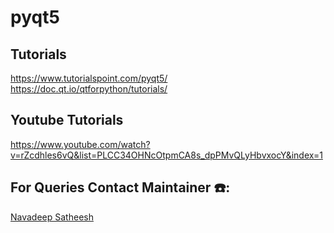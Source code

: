 # pyqt5 

## Tutorials
https://www.tutorialspoint.com/pyqt5/
https://doc.qt.io/qtforpython/tutorials/

## Youtube Tutorials
https://www.youtube.com/watch?v=rZcdhles6vQ&list=PLCC34OHNcOtpmCA8s_dpPMvQLyHbvxocY&index=1

## For Queries Contact Maintainer ☎️: 
[Navadeep Satheesh](https://wa.me/<+91 85477 31160>)
